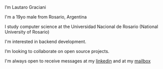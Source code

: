 I’m Lautaro Graciani

I'm a 19yo male from Rosario, Argentina

I study computer science at the Universidad Nacional de Rosario (National University of Rosario)

I'm interested in backend development.

I’m looking to collaborate on open source projects.

I'm always open to receive messages at my [linkedin](https://www.linkedin.com/in/lautaro-graciani/) and at my [mailbox](mailto:lautaro@graciani.ar)

